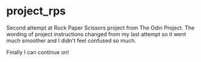  # project_rps
 Second attempt at Rock Paper Scissors project from The Odin Project. The wording of project instructions changed from my last attempt so it went much smoother and I didn't feel confused so much.

 Finally I can continue on!